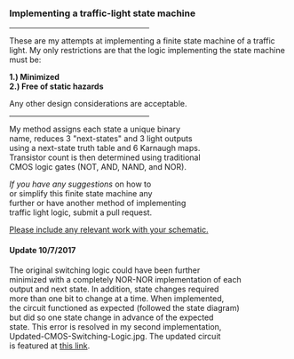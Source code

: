 <h3>Implementing a traffic-light state machine</h3>
<hr width="50%">
<p>
	These are my attempts at implementing a finite state machine of a traffic light. 
	My only restrictions are that the logic implementing the state machine must be:
</p>
<p><b>
	1.) Minimized <br>
	2.) Free of static hazards
</b></p> 
<p>	
	Any other design considerations are acceptable.
</p>
<hr width="50%">
<p>
	My method assigns each state a unique binary<br>
	name, reduces 3 "next-states" and 3 light outputs<br>
	using a next-state truth table and 6 Karnaugh maps.<br>
	Transistor count is then determined using traditional<br>
	CMOS logic gates (NOT, AND, NAND, and NOR).
<p>
	<i>If you have any suggestions</i> on how to<br>
	or simplify this finite state machine any <br>
	further or have another method of implementing <br>
	traffic light logic, submit a pull request. 
</p>
<p>
	<ins>Please include any relevant work with your schematic.</ins> 
</p>
<h4>Update 10/7/2017</h4>
<p>The original switching logic could have been further<br>
   minimized with a completely NOR-NOR implementation of each<br>
   output and next state. In addition, state changes required<br>
   more than one bit to change at a time. When implemented, <br>
   the circuit functioned as expected (followed the state diagram)<br>
   but did so one state change in advance of the expected<br>
   state. This error is resolved in my second implementation, <br>
   Updated-CMOS-Switching-Logic.jpg. The updated circuit <br>
   is featured at <a href="http://tinyurl.com/y8h3a9r5">this link</a>.
</p>
